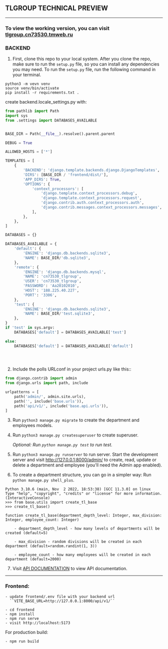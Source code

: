 ## TLGROUP TECHNICAL PREVIEW

---

### To view the working version, you can visit [tlgroup.cn73530.tmweb.ru](http://tlgroup.cn73530.tmweb.ru)

### BACKEND

1. First, clone this repo to your local system. After you clone the repo, make sure
   to run the `setup.py` file, so you can install any dependencies you may need. To
   run the `setup.py` file, run the following command in your terminal.

```console
python3 -m vevn venv
source venv/bin/activate
pip install -r requirements.txt .
```

create backend.locale_settings.py with:

```python
from pathlib import Path
import sys
from .settings import DATABASES_AVAILABLE


BASE_DIR = Path(__file__).resolve().parent.parent

DEBUG = True

ALLOWED_HOSTS = ['*']

TEMPLATES = [
    {
        'BACKEND': 'django.template.backends.django.DjangoTemplates',
        'DIRS': [BASE_DIR / 'frontend/dist/'],
        'APP_DIRS': True,
        'OPTIONS': {
            'context_processors': [
                'django.template.context_processors.debug',
                'django.template.context_processors.request',
                'django.contrib.auth.context_processors.auth',
                'django.contrib.messages.context_processors.messages',
            ],
        },
    },
]

DATABASES = {}

DATABASES_AVAILABLE = {
    'default': {
        'ENGINE': 'django.db.backends.sqlite3',
        'NAME': BASE_DIR/'db.sqlite3',
    },
    'remote': {
        'ENGINE': 'django.db.backends.mysql',
        'NAME': 'cn73530_tlgroup',
        'USER': 'cn73530_tlgroup',
        'PASSWORD': 'Aa20102010',
        'HOST': '188.225.40.227',
        'PORT': '3306',
    },
    'test': {
        'ENGINE': 'django.db.backends.sqlite3',
        'NAME': BASE_DIR/'test.sqlite3',
    },
}
if 'test' in sys.argv:
    DATABASES['default'] = DATABASES_AVAILABLE['test']

else:
    DATABASES['default'] = DATABASES_AVAILABLE['default']

    
        
```

2. Include the polls URLconf in your project urls.py like this::

```python
from django.contrib import admin
from django.urls import path, include

urlpatterns = [
    path('admin/', admin.site.urls),
    path('', include('base.urls')),
    path('api/v1/', include('base.api.urls')),
]
```

3. Run ``python3 manage.py migrate`` to create the department and employees models.


4. Run ``python3 manage.py createsuperuser`` to create superuser.

   <em>Optional: Run ``python manage.py test`` to run test.</em>


5. Run ``python3 manage.py runserver`` to run server.
   Start the development server and visit http://127.0.0.1:8000/admin/
   to create, read, update or delete a department and employee (you'll need the Admin app enabled).

6. To create a department structure, you can go in a simpler way:
   Run `` python manage.py shell_plus``.

```bazaar
Python 3.10.6 (main, Nov  2 2022, 18:53:38) [GCC 11.3.0] on linux
Type "help", "copyright", "credits" or "license" for more information.
(InteractiveConsole)
>>> from base.utils import create_tl_base 
>>> create_tl_base()
```

    function create_tl_base(department_depth_level: Integer, max_division: Integer, employee_count: Integer)
    
        - department_depth_level - how many levels of departments will be created (default=5)

        - max_division - random divisions will be created in each department (default=random.randint(1, 3))

        - employee_count - how many employees will be created in each department (default=2000)

7. Visit [API DOCUMENTATION](https://documenter.getpostman.com/view/16706893/2s8YehVHSC) to view API documentation.

---

### Frontend:

    - update frontend/.env file with your backend url
      ``VITE_BASE_URL=http://127.0.0.1:8000/api/v1/``

    - cd frontend
    - npm install
    - npm run serve
    - visit http://localhost:5173

   For production build:

    - npm run build




